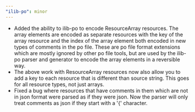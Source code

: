 ```yaml
---
"ilib-po": minor
---
```


- Added the ability to ilib-po to encode ResourceArray resources. The array elements
  are encoded as separate resources with the key of the array resource
  and the index of the array element both encoded in new types of comments
  in the po file. These are po file format extensions which are mostly
  ignored by other po file tools, but are used by the ilib-po parser and
  generator to encode the array elements in a reversible way.
- The above work with ResourceArray resources now also allow you to add
  a key to each resource that is different than source string. This goes
  for all resource types, not just arrays.
- Fixed a bug where resources that have comments in them which are not
  in json format were parsed as if they were json. Now the parser will
  only treat comments as json if they start with a '{' character.
